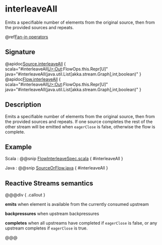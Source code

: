 # interleaveAll

Emits a specifiable number of elements from the original source, then from the provided sources and repeats.

@ref[Fan-in operators](../index.md#fan-in-operators)

## Signature

@apidoc[Source.interleaveAll](Source) { scala="#interleaveAll[U&gt;:Out](that:List[akka.stream.Graph[akka.stream.SourceShape[U],_]],segmentSize:Int,eagerClose:Boolean):FlowOps.this.Repr[U]" java="#interleaveAll(java.util.List[akka.stream.Graph],int,boolean)" }
@apidoc[Flow.interleaveAll](Flow) { scala="#interleaveAll[U&gt;:Out](that:List[akka.stream.Graph[akka.stream.SourceShape[U],_]],segmentSize:Int,eagerClose:Boolean):FlowOps.this.Repr[U]" java="#interleaveAll(java.util.List[akka.stream.Graph],int,boolean)" }


## Description

Emits a specifiable number of elements from the original source, then from the provided sources and repeats.
If one source completes the rest of the other stream will be emitted when `eagerClose` is false, otherwise 
the flow is complete.

## Example
Scala
:   @@snip [FlowInterleaveSpec.scala](/akka-stream-tests/src/test/scala/akka/stream/scaladsl/FlowInterleaveAllSpec.scala) { #interleaveAll }

Java
:   @@snip [SourceOrFlow.java](/akka-docs/src/test/java/jdocs/stream/operators/SourceOrFlow.java) { #interleaveAll }

## Reactive Streams semantics

@@@div { .callout }

**emits** when element is available from the currently consumed upstream

**backpressures** when upstream backpressures

**completes** when all upstreams have completed if `eagerClose` is false, or any upstream completes if `eagerClose` is true.

@@@
